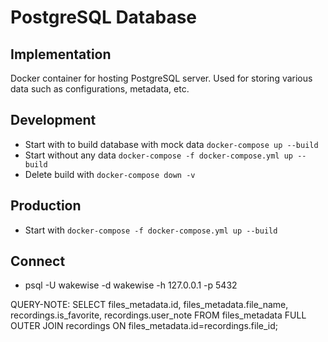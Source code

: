 # PostgreSQL Database
## Implementation
Docker container for hosting PostgreSQL server. Used for storing various data such as configurations, metadata, etc.

## Development
* Start with to build database with mock data  `docker-compose up --build`
* Start without any data `docker-compose -f docker-compose.yml up --build`
* Delete build with `docker-compose down -v`

## Production
* Start with `docker-compose -f docker-compose.yml up --build`

## Connect 
* psql -U wakewise -d wakewise -h 127.0.0.1 -p 5432


QUERY-NOTE:
SELECT files_metadata.id, files_metadata.file_name, recordings.is_favorite, recordings.user_note
FROM files_metadata 
FULL OUTER JOIN recordings ON files_metadata.id=recordings.file_id;